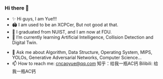 ### Hi there 👋

<!--
**KIKOcaoyue/KIKOcaoyue** is a ✨ _special_ ✨ repository because its `README.md` (this file) appears on your GitHub profile.

Here are some ideas to get you started:
-->
- ✨ Hi guys, I am Yue!!!
- 🏟️ I am used to be an XCPCer, But not good at that.
- 🔭 I graduated from NUIST, and I am now at FDU.
- 🌱 I’m currently learning Artificial Intelligence, Collision Detection and Digital Twin.
<!--- 👯 I’m looking to collaborate on ... 
- 🤔 I’m looking for help with ... -->
- 💬 Ask me about Algorithm, Data Structure, Operating System, MIPS, YOLOs, Generative Adversarial Networks, Computer Science...
- 📫 How to reach me: cncaoyue@qq.com 知乎：给我一瓶AC钙  Bilibili: 给我一瓶AC钙
<!--- 😄 Pronouns: ...
- ⚡ Fun fact: ...-->
<!--- 😄 节目预告: 2021年一月，在Blibili, 【给我一瓶AC钙】将为大家奉上 "计算机科学导论：从小白到大白" 视频课程，将从头介绍计算机的一切，就算你以前从未见过计算机，也可以对计算机有科学的认识。更能从零开始学会编程，学习关于计算机的一切，从此成为技术大牛！敬请期待。-->

